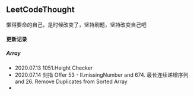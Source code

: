 ## LeetCodeThought

懒得要命的自己，是时候改变了，坚持刷题，坚持改变自己吧

#### 更新记录

##### Array
+ 2020.07.13 1051.Height Checker
+ 2020.07.14 剑指 Offer 53 - II.missingNumber and 674. 最长连续递增序列 and 26. Remove Duplicates from Sorted Array
+ 
